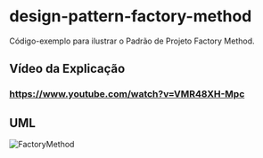 # design-pattern-factory-method
Código-exemplo para ilustrar o Padrão de Projeto Factory Method.

## Vídeo da Explicação
### https://www.youtube.com/watch?v=VMR48XH-Mpc

## UML
![FactoryMethod](https://user-images.githubusercontent.com/61429797/89475803-5ec42800-d75f-11ea-9f33-be2b56a04eb3.png)


